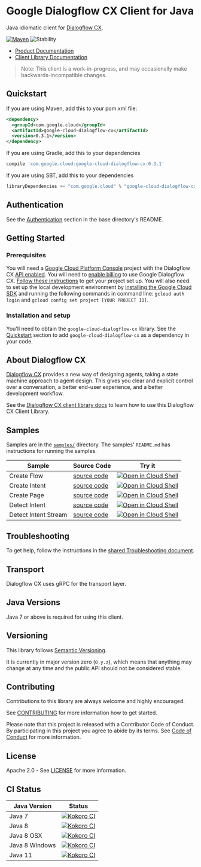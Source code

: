 # Google Dialogflow CX Client for Java

Java idiomatic client for [Dialogflow CX][product-docs].

[![Maven][maven-version-image]][maven-version-link]
![Stability][stability-image]

- [Product Documentation][product-docs]
- [Client Library Documentation][javadocs]

> Note: This client is a work-in-progress, and may occasionally
> make backwards-incompatible changes.

## Quickstart


If you are using Maven, add this to your pom.xml file:

```xml
<dependency>
  <groupId>com.google.cloud</groupId>
  <artifactId>google-cloud-dialogflow-cx</artifactId>
  <version>0.3.1</version>
</dependency>
```

If you are using Gradle, add this to your dependencies
```Groovy
compile 'com.google.cloud:google-cloud-dialogflow-cx:0.3.1'
```
If you are using SBT, add this to your dependencies
```Scala
libraryDependencies += "com.google.cloud" % "google-cloud-dialogflow-cx" % "0.3.1"
```

## Authentication

See the [Authentication][authentication] section in the base directory's README.

## Getting Started

### Prerequisites

You will need a [Google Cloud Platform Console][developer-console] project with the Dialogflow CX [API enabled][enable-api].
You will need to [enable billing][enable-billing] to use Google Dialogflow CX.
[Follow these instructions][create-project] to get your project set up. You will also need to set up the local development environment by
[installing the Google Cloud SDK][cloud-sdk] and running the following commands in command line:
`gcloud auth login` and `gcloud config set project [YOUR PROJECT ID]`.

### Installation and setup

You'll need to obtain the `google-cloud-dialogflow-cx` library.  See the [Quickstart](#quickstart) section
to add `google-cloud-dialogflow-cx` as a dependency in your code.

## About Dialogflow CX


[Dialogflow CX][product-docs] provides a new way of designing agents, taking a state machine approach to agent design. This gives you clear and explicit control over a conversation, a better end-user experience, and a better development workflow.

See the [Dialogflow CX client library docs][javadocs] to learn how to
use this Dialogflow CX Client Library.





## Samples

Samples are in the [`samples/`](https://github.com/googleapis/java-dialogflow-cx/tree/master/samples) directory. The samples' `README.md`
has instructions for running the samples.

| Sample                      | Source Code                       | Try it |
| --------------------------- | --------------------------------- | ------ |
| Create Flow | [source code](https://github.com/googleapis/java-dialogflow-cx/blob/master/samples/snippets/src/main/java/dialogflow/cx/CreateFlow.java) | [![Open in Cloud Shell][shell_img]](https://console.cloud.google.com/cloudshell/open?git_repo=https://github.com/googleapis/java-dialogflow-cx&page=editor&open_in_editor=samples/snippets/src/main/java/dialogflow/cx/CreateFlow.java) |
| Create Intent | [source code](https://github.com/googleapis/java-dialogflow-cx/blob/master/samples/snippets/src/main/java/dialogflow/cx/CreateIntent.java) | [![Open in Cloud Shell][shell_img]](https://console.cloud.google.com/cloudshell/open?git_repo=https://github.com/googleapis/java-dialogflow-cx&page=editor&open_in_editor=samples/snippets/src/main/java/dialogflow/cx/CreateIntent.java) |
| Create Page | [source code](https://github.com/googleapis/java-dialogflow-cx/blob/master/samples/snippets/src/main/java/dialogflow/cx/CreatePage.java) | [![Open in Cloud Shell][shell_img]](https://console.cloud.google.com/cloudshell/open?git_repo=https://github.com/googleapis/java-dialogflow-cx&page=editor&open_in_editor=samples/snippets/src/main/java/dialogflow/cx/CreatePage.java) |
| Detect Intent | [source code](https://github.com/googleapis/java-dialogflow-cx/blob/master/samples/snippets/src/main/java/dialogflow/cx/DetectIntent.java) | [![Open in Cloud Shell][shell_img]](https://console.cloud.google.com/cloudshell/open?git_repo=https://github.com/googleapis/java-dialogflow-cx&page=editor&open_in_editor=samples/snippets/src/main/java/dialogflow/cx/DetectIntent.java) |
| Detect Intent Stream | [source code](https://github.com/googleapis/java-dialogflow-cx/blob/master/samples/snippets/src/main/java/dialogflow/cx/DetectIntentStream.java) | [![Open in Cloud Shell][shell_img]](https://console.cloud.google.com/cloudshell/open?git_repo=https://github.com/googleapis/java-dialogflow-cx&page=editor&open_in_editor=samples/snippets/src/main/java/dialogflow/cx/DetectIntentStream.java) |



## Troubleshooting

To get help, follow the instructions in the [shared Troubleshooting document][troubleshooting].

## Transport

Dialogflow CX uses gRPC for the transport layer.

## Java Versions

Java 7 or above is required for using this client.

## Versioning


This library follows [Semantic Versioning](http://semver.org/).


It is currently in major version zero (``0.y.z``), which means that anything may change at any time
and the public API should not be considered stable.

## Contributing


Contributions to this library are always welcome and highly encouraged.

See [CONTRIBUTING][contributing] for more information how to get started.

Please note that this project is released with a Contributor Code of Conduct. By participating in
this project you agree to abide by its terms. See [Code of Conduct][code-of-conduct] for more
information.

## License

Apache 2.0 - See [LICENSE][license] for more information.

## CI Status

Java Version | Status
------------ | ------
Java 7 | [![Kokoro CI][kokoro-badge-image-1]][kokoro-badge-link-1]
Java 8 | [![Kokoro CI][kokoro-badge-image-2]][kokoro-badge-link-2]
Java 8 OSX | [![Kokoro CI][kokoro-badge-image-3]][kokoro-badge-link-3]
Java 8 Windows | [![Kokoro CI][kokoro-badge-image-4]][kokoro-badge-link-4]
Java 11 | [![Kokoro CI][kokoro-badge-image-5]][kokoro-badge-link-5]

[product-docs]: https://cloud.google.com/dialogflow/cx/docs
[javadocs]: https://googleapis.dev/java/google-cloud-dialogflow-cx/latest/index.html
[kokoro-badge-image-1]: http://storage.googleapis.com/cloud-devrel-public/java/badges/java-dialogflow-cx/java7.svg
[kokoro-badge-link-1]: http://storage.googleapis.com/cloud-devrel-public/java/badges/java-dialogflow-cx/java7.html
[kokoro-badge-image-2]: http://storage.googleapis.com/cloud-devrel-public/java/badges/java-dialogflow-cx/java8.svg
[kokoro-badge-link-2]: http://storage.googleapis.com/cloud-devrel-public/java/badges/java-dialogflow-cx/java8.html
[kokoro-badge-image-3]: http://storage.googleapis.com/cloud-devrel-public/java/badges/java-dialogflow-cx/java8-osx.svg
[kokoro-badge-link-3]: http://storage.googleapis.com/cloud-devrel-public/java/badges/java-dialogflow-cx/java8-osx.html
[kokoro-badge-image-4]: http://storage.googleapis.com/cloud-devrel-public/java/badges/java-dialogflow-cx/java8-win.svg
[kokoro-badge-link-4]: http://storage.googleapis.com/cloud-devrel-public/java/badges/java-dialogflow-cx/java8-win.html
[kokoro-badge-image-5]: http://storage.googleapis.com/cloud-devrel-public/java/badges/java-dialogflow-cx/java11.svg
[kokoro-badge-link-5]: http://storage.googleapis.com/cloud-devrel-public/java/badges/java-dialogflow-cx/java11.html
[stability-image]: https://img.shields.io/badge/stability-beta-yellow
[maven-version-image]: https://img.shields.io/maven-central/v/com.google.cloud/google-cloud-dialogflow-cx.svg
[maven-version-link]: https://search.maven.org/search?q=g:com.google.cloud%20AND%20a:google-cloud-dialogflow-cx&core=gav
[authentication]: https://github.com/googleapis/google-cloud-java#authentication
[developer-console]: https://console.developers.google.com/
[create-project]: https://cloud.google.com/resource-manager/docs/creating-managing-projects
[cloud-sdk]: https://cloud.google.com/sdk/
[troubleshooting]: https://github.com/googleapis/google-cloud-common/blob/master/troubleshooting/readme.md#troubleshooting
[contributing]: https://github.com/googleapis/java-dialogflow-cx/blob/master/CONTRIBUTING.md
[code-of-conduct]: https://github.com/googleapis/java-dialogflow-cx/blob/master/CODE_OF_CONDUCT.md#contributor-code-of-conduct
[license]: https://github.com/googleapis/java-dialogflow-cx/blob/master/LICENSE
[enable-billing]: https://cloud.google.com/apis/docs/getting-started#enabling_billing
[enable-api]: https://console.cloud.google.com/flows/enableapi?apiid=dialogflow-cx.googleapis.com
[libraries-bom]: https://github.com/GoogleCloudPlatform/cloud-opensource-java/wiki/The-Google-Cloud-Platform-Libraries-BOM
[shell_img]: https://gstatic.com/cloudssh/images/open-btn.png
